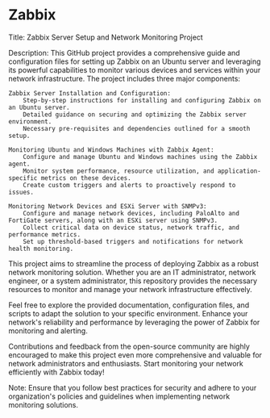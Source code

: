 # Zabbix
Title: Zabbix Server Setup and Network Monitoring Project

Description:
This GitHub project provides a comprehensive guide and configuration files for setting up Zabbix on an Ubuntu server and leveraging its powerful capabilities to monitor various devices and services within your network infrastructure. The project includes three major components:

    Zabbix Server Installation and Configuration:
        Step-by-step instructions for installing and configuring Zabbix on an Ubuntu server.
        Detailed guidance on securing and optimizing the Zabbix server environment.
        Necessary pre-requisites and dependencies outlined for a smooth setup.

    Monitoring Ubuntu and Windows Machines with Zabbix Agent:
        Configure and manage Ubuntu and Windows machines using the Zabbix agent.
        Monitor system performance, resource utilization, and application-specific metrics on these devices.
        Create custom triggers and alerts to proactively respond to issues.

    Monitoring Network Devices and ESXi Server with SNMPv3:
        Configure and manage network devices, including PaloAlto and FortiGate servers, along with an ESXi server using SNMPv3.
        Collect critical data on device status, network traffic, and performance metrics.
        Set up threshold-based triggers and notifications for network health monitoring.

This project aims to streamline the process of deploying Zabbix as a robust network monitoring solution. Whether you are an IT administrator, network engineer, or a system administrator, this repository provides the necessary resources to monitor and manage your network infrastructure effectively.

Feel free to explore the provided documentation, configuration files, and scripts to adapt the solution to your specific environment. Enhance your network's reliability and performance by leveraging the power of Zabbix for monitoring and alerting.

Contributions and feedback from the open-source community are highly encouraged to make this project even more comprehensive and valuable for network administrators and enthusiasts. Start monitoring your network efficiently with Zabbix today!

Note: Ensure that you follow best practices for security and adhere to your organization's policies and guidelines when implementing network monitoring solutions.
